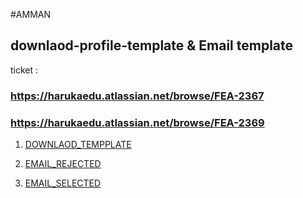 #AMMAN

## downlaod-profile-template & Email template


ticket : 
### https://harukaedu.atlassian.net/browse/FEA-2367
### https://harukaedu.atlassian.net/browse/FEA-2369
   



1. [DOWNLAOD_TEMPPLATE](https://htmlpreview.github.io/?https://github.com/amananku-pintar/downlaod-profile-template/blob/main/template.html)

2. [EMAIL_REJECTED](https://htmlpreview.github.io/?https://github.com/amananku-pintar/downlaod-profile-template/blob/main/email-rejected.html)


3. [EMAIL_SELECTED](https://htmlpreview.github.io/?https://github.com/amananku-pintar/downlaod-profile-template/blob/main/email-selected.html)
